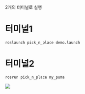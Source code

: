 2개의 터미널로 실행

# 터미널1
```
roslaunch pick_n_place demo.launch
```

# 터미널2
```
rosrun pick_n_place my_puma
```

<img src="https://user-images.githubusercontent.com/88019800/213464488-3b898e2b-06c1-4ec9-90ca-7245990a55e0.gif">

